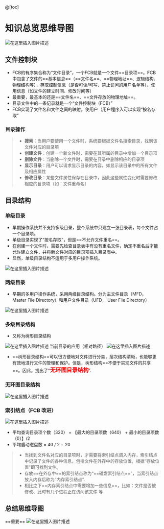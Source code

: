 ﻿@[toc]
# 知识总览思维导图
![在这里插入图片描述](https://img-blog.csdnimg.cn/2021071318255621.png?x-oss-process=image/watermark,type_ZmFuZ3poZW5naGVpdGk,shadow_10,text_aHR0cHM6Ly9ibG9nLmNzZG4ubmV0L1F1YW50dW1Zb3U=,size_16,color_FFFFFF,t_70)
## 文件控制块
- FCB的有序集合称为“文件目录”，一个FCB就是一个文件==目录项==。FCB中包含了文件的==基本信息==（==文件名==、==物理地址==、逻辑结构、物理结构等），存取控制信息（是否可读/可写、禁止访问的用户名单等），使用信息（如文件的建立时间、修改时间等）
- 最重要，最基本的还是==文件名==、==文件存放的物理地址==。
- 目录文件中的一条记录就是一个“文件控制块（FCB）”
- FCB实现了文件名和文件之间的映射。使用户（用户程序入可以实现“按名存取”

### 目录操作

> - **搜索**：当用户要使用一个文件时，系统要根据文件名搜索目录，找到该文件对应的目录项
> - **创建文件**：创建一个新文件时，需要在其所属的目录中增加一个目录项
> - **删除文件**：当删除一个文件时，需要在目录中删除相应的目录项
> - **显示目录**：用户可以请求显示目录的内容，如显示该目录中的所有文件及相应属性
> - **修改目录**：某些文件属性保存在目录中，因此这些属性变化时需要修改相应的目录项（如：文件重命名）

## 目录结构
### 单级目录
- 早期操作系统并不支持多级目录，整个系统中只建立一张目录表，每个文件占一个目录项。
- 单级目录实现了“按名存取”，但是==不允许文件重名==。
- 在创建一个文件时，需要先检查目录表中有没有重名文件，确定不重名后才能允许建立文件，并将新文件对应的目录项插入目录表中。
- 显然，单级目录结构不适用于多用户操作系统。

![在这里插入图片描述](https://img-blog.csdnimg.cn/2021071320544747.png?x-oss-process=image/watermark,type_ZmFuZ3poZW5naGVpdGk,shadow_10,text_aHR0cHM6Ly9ibG9nLmNzZG4ubmV0L1F1YW50dW1Zb3U=,size_16,color_FFFFFF,t_70)
### 两级目录
- 早期的多用户操作系统，采用两级目录结构。分为主文件目录（MFD， Master File Directory）和用户文件目录（UFD， User Flie Directory）

![在这里插入图片描述](https://img-blog.csdnimg.cn/20210713205823365.png?x-oss-process=image/watermark,type_ZmFuZ3poZW5naGVpdGk,shadow_10,text_aHR0cHM6Ly9ibG9nLmNzZG4ubmV0L1F1YW50dW1Zb3U=,size_16,color_FFFFFF,t_70)
### 多级目录结构
- 又称为树形目录结构

![在这里插入图片描述](https://img-blog.csdnimg.cn/20210713210125958.png?x-oss-process=image/watermark,type_ZmFuZ3poZW5naGVpdGk,shadow_10,text_aHR0cHM6Ly9ibG9nLmNzZG4ubmV0L1F1YW50dW1Zb3U=,size_16,color_FFFFFF,t_70)
当前目录的应用（相对路径）
![在这里插入图片描述](https://img-blog.csdnimg.cn/20210713210311881.png?x-oss-process=image/watermark,type_ZmFuZ3poZW5naGVpdGk,shadow_10,text_aHR0cHM6Ly9ibG9nLmNzZG4ubmV0L1F1YW50dW1Zb3U=,size_16,color_FFFFFF,t_70)
- ==树形目录结构==可以很方便地对文件进行分类，层次结构清晰，也能够更有效地进行文件的管理和保护。但是，树形结构==不便于实现文件的共享==。因此，提出了“<font color=red size=4>**无环图目录结构**</font>”.

### 无环图目录结构
![在这里插入图片描述](https://img-blog.csdnimg.cn/20210713211103790.png?x-oss-process=image/watermark,type_ZmFuZ3poZW5naGVpdGk,shadow_10,text_aHR0cHM6Ly9ibG9nLmNzZG4ubmV0L1F1YW50dW1Zb3U=,size_16,color_FFFFFF,t_70)
### 索引结点（FCB 改进）
![在这里插入图片描述](https://img-blog.csdnimg.cn/202107132136236.png?x-oss-process=image/watermark,type_ZmFuZ3poZW5naGVpdGk,shadow_10,text_aHR0cHM6Ly9ibG9nLmNzZG4ubmV0L1F1YW50dW1Zb3U=,size_16,color_FFFFFF,t_70)
- 平均查询目录项个数（320） = 【最大的目录项数（640） + 最小的目录项数（0）】/2  
- 平均启动磁盘数 = 40 / 2 = 20 


> - 当找到文件名对应的目录项时，才需要将索引结点调入内存，索引结点中记录了文件的各种信息，包括文件在外存中的存放位置，根据“存放位置”即可找到文件。
> - 存放==在外存中==的索引结点称为“==磁盘索引结点==”，当索引结点放入内存后称为“内存索引结点”.
> - 相比之下==内存索引结点中需要增加一些信息==，比如：文件是否被修改、此时有几个进程正在访问该文件 等

## 总结思维导图
==重要==
![在这里插入图片描述](https://img-blog.csdnimg.cn/20210713214255883.png?x-oss-process=image/watermark,type_ZmFuZ3poZW5naGVpdGk,shadow_10,text_aHR0cHM6Ly9ibG9nLmNzZG4ubmV0L1F1YW50dW1Zb3U=,size_16,color_FFFFFF,t_70)

